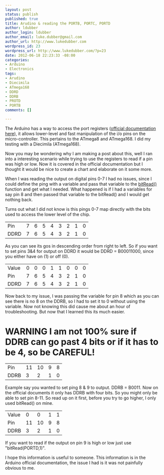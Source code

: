 ```yaml
--- 
layout: post
status: publish
published: true
title: Arudino & reading the PORTB, PORTC, PORTD
author: ldubber
author_login: ldubber
author_email: luke.dubber@gmail.com
author_url: http://www.lukedubber.com
wordpress_id: 23
wordpress_url: http://www.lukedubber.com/?p=23
date: 2012-06-18 22:23:33 -08:00
categories: 
- Arduino
- Electronics
tags: 
- Arudino
- Diecimila
- ATmega168
- DDRD
- DDRB
- PROTD
- PORTB
comments: []

---
```

The Arduino has a way to access the port registers (<a href="http://www.arduino.cc/en/Reference/PortManipulation" target="_blank">official documentation here</a>), it allows lower-level and fast manipulation of the i/o pins on the micro-controller. This pertains to the ATmega8 and ATmega168. I did my testing with a Diecimila (ATmega168).

Now you may be wondering why I am making a post about this, well I ran into a interesting scenario while trying to use the registers to read if a pin was high or low. Now it is covered in the official documentation but I thought it would be nice to create a chart and elaborate on it some more.

When I was reading the output on digital pins 0-7 I had no issues, since I could define the ping with a variable and pass that variable to the <a href="http://arduino.cc/en/Reference/BitRead" target="_blank">bitRead()</a> function and get what I needed. What happened is if I had a variables for say pin 8 and then passed that variable to the bitRead() and I would get nothing back.

Turns out what I did not know is this pings 0-7 map directly with the bits used to access the lower level of the chip.
<table>
<tbody>
<tr>
<td>Pin</td>
<td>7</td>
<td>6</td>
<td>5</td>
<td>4</td>
<td>3</td>
<td>2</td>
<td>1</td>
<td>0</td>
</tr>
<tr>
<td>DDRD</td>
<td>7</td>
<td>6</td>
<td>5</td>
<td>4</td>
<td>3</td>
<td>2</td>
<td>1</td>
<td>0</td>
</tr>
</tbody>
</table>
As you can see its gos in descending order from right to left. So if you want to set pins 3&amp;4 for output on DDRD it would be DDRD = B00011000, since you either have on (1) or off (0).
<table>
<tbody>
<tr>
<td>Value</td>
<td>0</td>
<td>0</td>
<td>0</td>
<td>1</td>
<td>1</td>
<td>0</td>
<td>0</td>
<td>0</td>
</tr>
<tr>
<td>Pin</td>
<td>7</td>
<td>6</td>
<td>5</td>
<td>4</td>
<td>3</td>
<td>2</td>
<td>1</td>
<td>0</td>
</tr>
<tr>
<td>DDRD</td>
<td>7</td>
<td>6</td>
<td>5</td>
<td>4</td>
<td>3</td>
<td>2</td>
<td>1</td>
<td>0</td>
</tr>
</tbody>
</table>
Now back to my issue, I was passing the variable for pin 8 which as you can see there is no 8 on the DDRB, so I had to set it to 0 without using the variable. Now not knowing this did cause me about an hour of troubleshooting. But now that I learned this its much easier.
<h1><strong>WARNING I am not 100% sure if DDRB can go past 4 bits or if it has to be 4, so be CAREFUL!</strong></h1>
<table>
<tbody>
<tr>
<td>Pin</td>
<td>11</td>
<td>10</td>
<td>9</td>
<td>8</td>
</tr>
<tr>
<td>DDRB</td>
<td>3</td>
<td>2</td>
<td>1</td>
<td>0</td>
</tr>
</tbody>
</table>
Example say you wanted to set ping 8 &amp; 9 to output. DDRB = B0011. Now on the official documents it only has DDRB with four bits. So you might only be able to set pin 8-11. So read up on it first, before you try to go higher, I only used bitRead() on mine.
<table>
<tbody>
<tr>
<td>Value</td>
<td>0</td>
<td>0</td>
<td>1</td>
<td>1</td>
</tr>
<tr>
<td>Pin</td>
<td>11</td>
<td>10</td>
<td>9</td>
<td>8</td>
</tr>
<tr>
<td>DDRB</td>
<td>3</td>
<td>2</td>
<td>1</td>
<td>0</td>
</tr>
</tbody>
</table>
If you want to read if the output on pin 9 is high or low just use "bitRead(PORTD,1)".

I hope this information is useful to someone. This information is in the Arduino official documentation, the issue I had is it was not painfully obvious to me.
